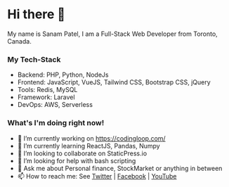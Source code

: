 # Hi there 👋

My name is Sanam Patel, I am a Full-Stack Web Developer from Toronto, Canada.

### My Tech-Stack

- Backend: PHP, Python, NodeJs
- Frontend: JavaScript, VueJS, Tailwind CSS, Bootstrap CSS, jQuery
- Tools: Redis, MySQL
- Framework: Laravel
- DevOps: AWS, Serverless

### What's I'm doing right now!

- 🔭 I’m currently working on https://codingloop.com/
- 🌱 I’m currently learning ReactJS, Pandas, Numpy
- 👯 I’m looking to collaborate on StaticPress.io
- 🤔 I’m looking for help with bash scripting
- 💬 Ask me about Personal finance, StockMarket or anything in between
- 📫 How to reach me: See [Twitter](https://twitter.com/patelsanam) |  [Facebook](https://facebook.com/patelsanam) | [YouTube](https://www.youtube.com/channel/UCREDfputg8MPOVZdtbLxa3A)
